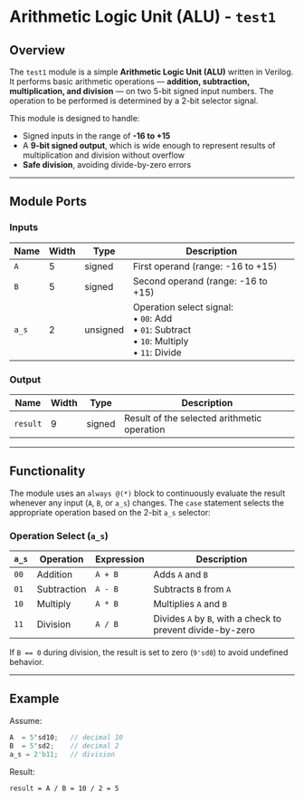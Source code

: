 # Arithmetic Logic Unit (ALU) - `test1`

## Overview

The `test1` module is a simple **Arithmetic Logic Unit (ALU)** written in Verilog. It performs basic arithmetic operations — **addition, subtraction, multiplication, and division** — on two 5-bit signed input numbers. The operation to be performed is determined by a 2-bit selector signal.

This module is designed to handle:
- Signed inputs in the range of **-16 to +15**
- A **9-bit signed output**, which is wide enough to represent results of multiplication and division without overflow
- **Safe division**, avoiding divide-by-zero errors

---

## Module Ports

### Inputs

| Name | Width | Type    | Description |
|------|-------|---------|-------------|
| `A`  | 5     | signed  | First operand (range: -16 to +15) |
| `B`  | 5     | signed  | Second operand (range: -16 to +15) |
| `a_s`| 2     | unsigned| Operation select signal:<br>• `00`: Add<br>• `01`: Subtract<br>• `10`: Multiply<br>• `11`: Divide |

### Output

| Name    | Width | Type    | Description |
|---------|-------|---------|-------------|
| `result`| 9     | signed  | Result of the selected arithmetic operation |

---

## Functionality

The module uses an `always @(*)` block to continuously evaluate the result whenever any input (`A`, `B`, or `a_s`) changes. The `case` statement selects the appropriate operation based on the 2-bit `a_s` selector:

### Operation Select (`a_s`)

| `a_s` | Operation  | Expression   | Description |
|--------|------------|--------------|-------------|
| `00`   | Addition   | `A + B`      | Adds `A` and `B` |
| `01`   | Subtraction| `A - B`      | Subtracts `B` from `A` |
| `10`   | Multiply   | `A * B`      | Multiplies `A` and `B` |
| `11`   | Division   | `A / B`      | Divides `A` by `B`, with a check to prevent divide-by-zero |

If `B == 0` during division, the result is set to zero (`9'sd0`) to avoid undefined behavior.

---

## Example

Assume:
```verilog
A  = 5'sd10;   // decimal 10
B  = 5'sd2;    // decimal 2
a_s = 2'b11;   // division
```
Result:
```output
result = A / B = 10 / 2 = 5
```
